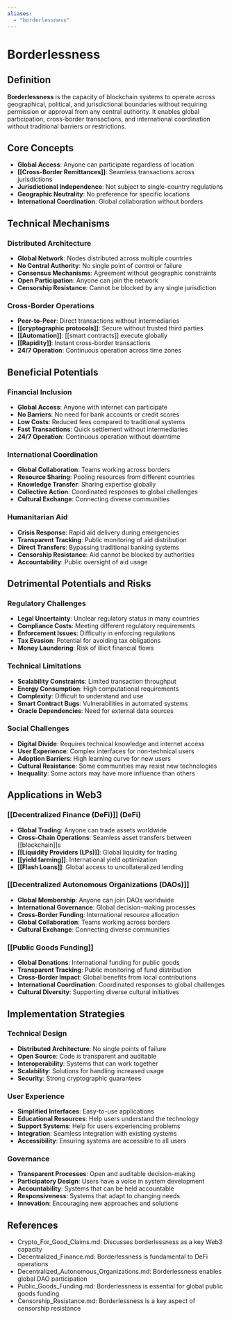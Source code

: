 ```yaml
---
aliases:
  - "borderlessness"
---
```


# Borderlessness

## Definition

**Borderlessness** is the capacity of blockchain systems to operate across geographical, political, and jurisdictional boundaries without requiring permission or approval from any central authority. It enables global participation, cross-border transactions, and international coordination without traditional barriers or restrictions.

## Core Concepts

- **Global Access**: Anyone can participate regardless of location
- **[[Cross-Border Remittances]]**: Seamless transactions across jurisdictions
- **Jurisdictional Independence**: Not subject to single-country regulations
- **Geographic Neutrality**: No preference for specific locations
- **International Coordination**: Global collaboration without borders

## Technical Mechanisms

### Distributed Architecture
- **Global Network**: Nodes distributed across multiple countries
- **No Central Authority**: No single point of control or failure
- **Consensus Mechanisms**: Agreement without geographic constraints
- **Open Participation**: Anyone can join the network
- **Censorship Resistance**: Cannot be blocked by any single jurisdiction

### Cross-Border Operations
- **Peer-to-Peer**: Direct transactions without intermediaries
- **[[cryptographic protocols]]**: Secure without trusted third parties
- **[[Automation]]**: [[smart contracts]] execute globally
- **[[Rapidity]]**: Instant cross-border transactions
- **24/7 Operation**: Continuous operation across time zones

## Beneficial Potentials

### Financial Inclusion
- **Global Access**: Anyone with internet can participate
- **No Barriers**: No need for bank accounts or credit scores
- **Low Costs**: Reduced fees compared to traditional systems
- **Fast Transactions**: Quick settlement without intermediaries
- **24/7 Operation**: Continuous operation without downtime

### International Coordination
- **Global Collaboration**: Teams working across borders
- **Resource Sharing**: Pooling resources from different countries
- **Knowledge Transfer**: Sharing expertise globally
- **Collective Action**: Coordinated responses to global challenges
- **Cultural Exchange**: Connecting diverse communities

### Humanitarian Aid
- **Crisis Response**: Rapid aid delivery during emergencies
- **Transparent Tracking**: Public monitoring of aid distribution
- **Direct Transfers**: Bypassing traditional banking systems
- **Censorship Resistance**: Aid cannot be blocked by authorities
- **Accountability**: Public oversight of aid usage

## Detrimental Potentials and Risks

### Regulatory Challenges
- **Legal Uncertainty**: Unclear regulatory status in many countries
- **Compliance Costs**: Meeting different regulatory requirements
- **Enforcement Issues**: Difficulty in enforcing regulations
- **Tax Evasion**: Potential for avoiding tax obligations
- **Money Laundering**: Risk of illicit financial flows

### Technical Limitations
- **Scalability Constraints**: Limited transaction throughput
- **Energy Consumption**: High computational requirements
- **Complexity**: Difficult to understand and use
- **Smart Contract Bugs**: Vulnerabilities in automated systems
- **Oracle Dependencies**: Need for external data sources

### Social Challenges
- **Digital Divide**: Requires technical knowledge and internet access
- **User Experience**: Complex interfaces for non-technical users
- **Adoption Barriers**: High learning curve for new users
- **Cultural Resistance**: Some communities may resist new technologies
- **Inequality**: Some actors may have more influence than others

## Applications in Web3

### [[Decentralized Finance (DeFi)]] (DeFi)
- **Global Trading**: Anyone can trade assets worldwide
- **Cross-Chain Operations**: Seamless asset transfers between [[blockchain]]s
- **[[Liquidity Providers (LPs)]]**: Global liquidity for trading
- **[[yield farming]]**: International yield optimization
- **[[Flash Loans]]**: Global access to uncollateralized lending

### [[Decentralized Autonomous Organizations (DAOs)]]
- **Global Membership**: Anyone can join DAOs worldwide
- **International Governance**: Global decision-making processes
- **Cross-Border Funding**: International resource allocation
- **Global Collaboration**: Teams working across borders
- **Cultural Exchange**: Connecting diverse communities

### [[Public Goods Funding]]
- **Global Donations**: International funding for public goods
- **Transparent Tracking**: Public monitoring of fund distribution
- **Cross-Border Impact**: Global benefits from local contributions
- **International Coordination**: Coordinated responses to global challenges
- **Cultural Diversity**: Supporting diverse cultural initiatives

## Implementation Strategies

### Technical Design
- **Distributed Architecture**: No single points of failure
- **Open Source**: Code is transparent and auditable
- **Interoperability**: Systems that can work together
- **Scalability**: Solutions for handling increased usage
- **Security**: Strong cryptographic guarantees

### User Experience
- **Simplified Interfaces**: Easy-to-use applications
- **Educational Resources**: Help users understand the technology
- **Support Systems**: Help for users experiencing problems
- **Integration**: Seamless integration with existing systems
- **Accessibility**: Ensuring systems are accessible to all users

### Governance
- **Transparent Processes**: Open and auditable decision-making
- **Participatory Design**: Users have a voice in system development
- **Accountability**: Systems that can be held accountable
- **Responsiveness**: Systems that adapt to changing needs
- **Innovation**: Encouraging new approaches and solutions

## References
- Crypto_For_Good_Claims.md: Discusses borderlessness as a key Web3 capacity
- Decentralized_Finance.md: Borderlessness is fundamental to DeFi operations
- Decentralized_Autonomous_Organizations.md: Borderlessness enables global DAO participation
- Public_Goods_Funding.md: Borderlessness is essential for global public goods funding
- Censorship_Resistance.md: Borderlessness is a key aspect of censorship resistance
